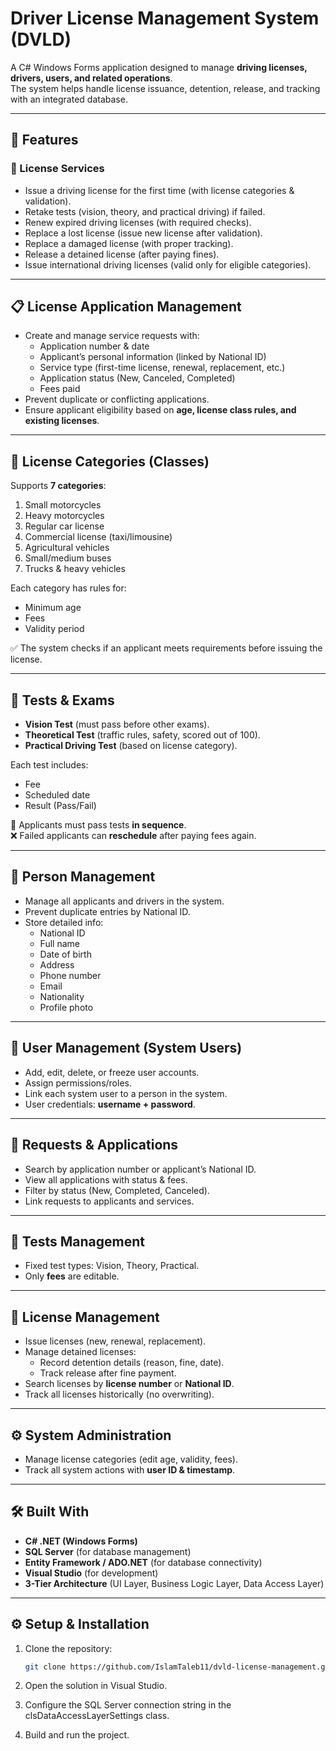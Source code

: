 # Driver License Management System (DVLD)

A C# Windows Forms application designed to manage **driving licenses, drivers, users, and related operations**.  
The system helps handle license issuance, detention, release, and tracking with an integrated database.  

---

## 🚀 Features  

### 🔑 License Services
- Issue a driving license for the first time (with license categories & validation).  
- Retake tests (vision, theory, and practical driving) if failed.  
- Renew expired driving licenses (with required checks).  
- Replace a lost license (issue new license after validation).  
- Replace a damaged license (with proper tracking).  
- Release a detained license (after paying fines).  
- Issue international driving licenses (valid only for eligible categories).  

---

## 📋 License Application Management
- Create and manage service requests with:  
  - Application number & date  
  - Applicant’s personal information (linked by National ID)  
  - Service type (first-time license, renewal, replacement, etc.)  
  - Application status (New, Canceled, Completed)  
  - Fees paid  
- Prevent duplicate or conflicting applications.  
- Ensure applicant eligibility based on **age, license class rules, and existing licenses**.  

---

## 🚗 License Categories (Classes)
Supports **7 categories**:  
1. Small motorcycles  
2. Heavy motorcycles  
3. Regular car license  
4. Commercial license (taxi/limousine)  
5. Agricultural vehicles  
6. Small/medium buses  
7. Trucks & heavy vehicles  

Each category has rules for:  
- Minimum age  
- Fees  
- Validity period  

✅ The system checks if an applicant meets requirements before issuing the license.  

---

## 🧾 Tests & Exams
- **Vision Test** (must pass before other exams).  
- **Theoretical Test** (traffic rules, safety, scored out of 100).  
- **Practical Driving Test** (based on license category).  

Each test includes:  
- Fee  
- Scheduled date  
- Result (Pass/Fail)  

📌 Applicants must pass tests **in sequence**.  
❌ Failed applicants can **reschedule** after paying fees again.  

---

## 👤 Person Management
- Manage all applicants and drivers in the system.  
- Prevent duplicate entries by National ID.  
- Store detailed info:  
  - National ID  
  - Full name  
  - Date of birth  
  - Address  
  - Phone number  
  - Email  
  - Nationality  
  - Profile photo  

---

## 👥 User Management (System Users)
- Add, edit, delete, or freeze user accounts.  
- Assign permissions/roles.  
- Link each system user to a person in the system.  
- User credentials: **username + password**.  

---

## 📑 Requests & Applications
- Search by application number or applicant’s National ID.  
- View all applications with status & fees.  
- Filter by status (New, Completed, Canceled).  
- Link requests to applicants and services.  

---

## 🧾 Tests Management
- Fixed test types: Vision, Theory, Practical.  
- Only **fees** are editable.  

---

## 🪪 License Management
- Issue licenses (new, renewal, replacement).  
- Manage detained licenses:  
  - Record detention details (reason, fine, date).  
  - Track release after fine payment.  
- Search licenses by **license number** or **National ID**.  
- Track all licenses historically (no overwriting).  

---

## ⚙️ System Administration
- Manage license categories (edit age, validity, fees).  
- Track all system actions with **user ID & timestamp**.  

---

## 🛠️ Built With
- **C# .NET (Windows Forms)**  
- **SQL Server** (for database management)  
- **Entity Framework / ADO.NET** (for database connectivity)  
- **Visual Studio** (for development)  
- **3-Tier Architecture** (UI Layer, Business Logic Layer, Data Access Layer)  

---


## ⚙️ Setup & Installation
1. Clone the repository:
   ```bash
   git clone https://github.com/IslamTaleb11/dvld-license-management.git

2. Open the solution in Visual Studio.

3. Configure the SQL Server connection string in the clsDataAccessLayerSettings class.

4. Build and run the project.
